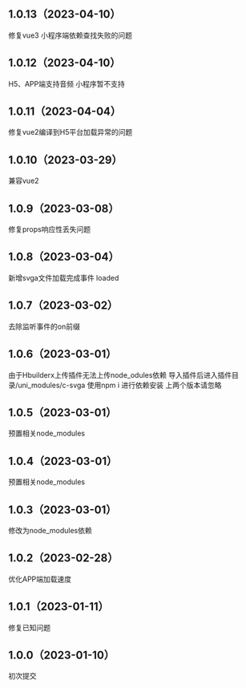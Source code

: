 ## 1.0.13（2023-04-10）
修复vue3 小程序端依赖查找失败的问题
## 1.0.12（2023-04-10）
H5、APP端支持音频 小程序暂不支持
## 1.0.11（2023-04-04）
修复vue2编译到H5平台加载异常的问题
## 1.0.10（2023-03-29）
兼容vue2
## 1.0.9（2023-03-08）
修复props响应性丢失问题
## 1.0.8（2023-03-04）
新增svga文件加载完成事件 loaded
## 1.0.7（2023-03-02）
去除监听事件的on前缀
## 1.0.6（2023-03-01）
由于Hbuilderx上传插件无法上传node_odules依赖 导入插件后进入插件目录/uni_modules/c-svga   使用npm i 进行依赖安装 
上两个版本请忽略
## 1.0.5（2023-03-01）
预置相关node_modules
## 1.0.4（2023-03-01）
预置相关node_modules
## 1.0.3（2023-03-01）
修改为node_modules依赖
## 1.0.2（2023-02-28）
优化APP端加载速度
## 1.0.1（2023-01-11）
修复已知问题
## 1.0.0（2023-01-10）
初次提交

